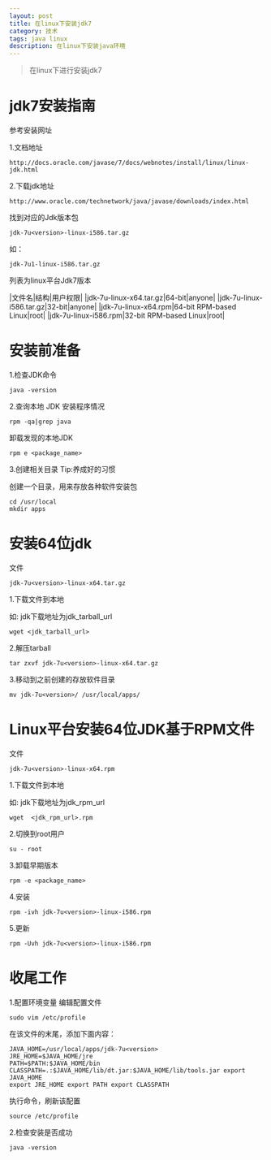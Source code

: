 ```yaml
---
layout: post
title: 在linux下安装jdk7
category: 技术
tags: java linux
description: 在linux下安装java环境
---
```


> 在linux下进行安装jdk7

# jdk7安装指南

参考安装网址


1.文档地址

	http://docs.oracle.com/javase/7/docs/webnotes/install/linux/linux-jdk.html

2.下载jdk地址

	http://www.oracle.com/technetwork/java/javase/downloads/index.html

找到对应的Jdk版本包
```
jdk-7u<version>-linux-i586.tar.gz
```
如：
```
jdk-7u1-linux-i586.tar.gz
```
列表为linux平台Jdk7版本


|文件名|结构|用户权限|
|jdk-7u<version>-linux-x64.tar.gz|64-bit|anyone|
|jdk-7u<version>-linux-i586.tar.gz|32-bit|anyone|
|jdk-7u<version>-linux-x64.rpm|64-bit RPM-based Linux|root|
|jdk-7u<version>-linux-i586.rpm|32-bit RPM-based Linux|root|


# 安装前准备

1.检查JDK命令

```
java -version
```

2.查询本地 JDK 安装程序情况

```
rpm -qa|grep java
```

卸载发现的本地JDK
```
rpm e <package_name>
```
3.创建相关目录
Tip:养成好的习惯

创建一个目录，用来存放各种软件安装包
```
cd /usr/local  
mkdir apps
```

# 安装64位jdk

文件

```
jdk-7u<version>-linux-x64.tar.gz
```

1.下载文件到本地

如: jdk下载地址为jdk_tarball_url
```
wget <jdk_tarball_url>
```
2.解压tarball
```
tar zxvf jdk-7u<version>-linux-x64.tar.gz
```
3.移动到之前创建的存放软件目录

```
mv jdk-7u<version>/ /usr/local/apps/
```

# Linux平台安装64位JDK基于RPM文件

文件

```
jdk-7u<version>-linux-x64.rpm
```

1.下载文件到本地

如: jdk下载地址为jdk_rpm_url
```
wget  <jdk_rpm_url>.rpm
```
2.切换到root用户
```
su - root
```
3.卸载早期版本

```
rpm -e <package_name>
```

4.安装

```
rpm -ivh jdk-7u<version>-linux-i586.rpm
```

5.更新
```
rpm -Uvh jdk-7u<version>-linux-i586.rpm
```

# 收尾工作
1.配置环境变量
编辑配置文件
```
sudo vim /etc/profile
```
在该文件的末尾，添加下面内容：

```
JAVA_HOME=/usr/local/apps/jdk-7u<version>
JRE_HOME=$JAVA_HOME/jre
PATH=$PATH:$JAVA_HOME/bin
CLASSPATH=.:$JAVA_HOME/lib/dt.jar:$JAVA_HOME/lib/tools.jar export JAVA_HOME
export JRE_HOME export PATH export CLASSPATH
```

执行命令，刷新该配置
```
source /etc/profile
```
2.检查安装是否成功
```
java -version
```

